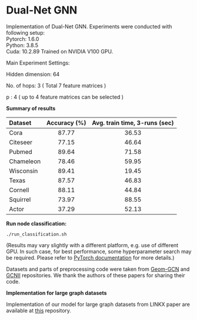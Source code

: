 # Dual-Net GNN
Implementation of Dual-Net GNN.
Experiments were conducted with following setup:  
Pytorch: 1.6.0  
Python: 3.8.5  
Cuda: 10.2.89
Trained on NVIDIA V100 GPU.

Main Experiment Settings:

Hidden dimension: 64

No. of hops: 3 ( Total 7 feature matrices )

p : 4 ( up to 4 feature matrices can be selected )


**Summary of results**

| **Dataset** | **Accuracy (%)** | **Avg. train time, 3-runs (sec)** |
| :---------- | :---------------: | :--------------------------------: |
| Cora        | 87\.77           | 36\.53                             |
| Citeseer    | 77\.15           | 46\.64                             |
| Pubmed      | 89\.64           | 71\.58                             |
| Chameleon   | 78\.46           | 59\.95                             |
| Wisconsin   | 89\.41           | 19\.45                             |
| Texas       | 87\.57           | 46\.83                             |
| Cornell     | 88\.11           | 44\.84                             |
| Squirrel    | 73\.97           | 88\.55                            |
| Actor       | 37\.29           | 52\.13                             |

**Run node classification:**

```./run_classification.sh```




(Results may vary slightly with a different platform, e.g. use of different GPU. In such case, for best performance, some hyperparameter search may be required. Please refer to [PyTorch documentation](https://pytorch.org/docs/stable/notes/randomness.html) for more details.)

Datasets and parts of preprocessing code were taken from [Geom-GCN](https://github.com/graphdml-uiuc-jlu/geom-gcn) and [GCNII](https://github.com/chennnM/GCNII) repositories. We thank the authors of these papers for sharing their code.

**Implementation for large graph datasets**

Implementation of our model for large graph datasets from LINKX paper are available at [this](https://github.com/sunilkmaurya/DualNetGNN_large) repository.

